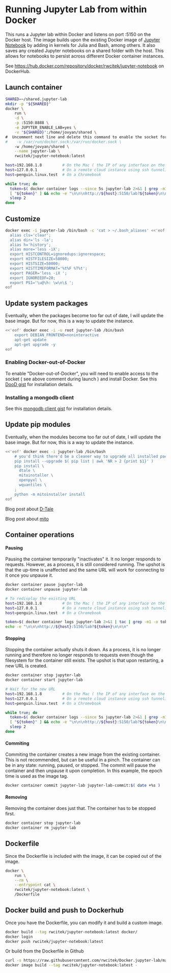 # Running Jupyter Lab from within Docker

This runs a Jupyter lab within Docker and listens on port :5150 on the Docker host.
The image builds upon the existing Docker image of [Jupyter Notebook](https://hub.docker.com/r/jupyter/datascience-notebook) by adding in
kernels for Julia and Bash, among others.
It also saves any created Jupyter notebooks on a shared folder with the host.
This allows for notebooks to persist across different Docker container instances.

See https://hub.docker.com/repository/docker/rwcitek/jupyter-notebook on DockerHub.

## Launch container
```bash
SHARED=~/shared.jupyter-lab
mkdir -p "${SHARED}"
docker \
    run \
    -d \
    -p :5150:8888 \
    -e JUPYTER_ENABLE_LAB=yes \
    -v "${SHARED}":/home/jovyan/shared \
#  Uncomment next line and delete this command to enable the socket for Docker-out-of-Docker
#    -v /var/run/docker.sock:/var/run/docker.sock \
    -w /home/jovyan/shared \
    --name jupyter-lab \
    rwcitek/jupyter-notebook:latest

host=192.168.1.8         # On the Mac ( the IP of any interface on the host )
host=127.0.0.1           # On a remote cloud instance using ssh tunneling ( -L :5150:127.0.0.1:5150 )
host=penguin.linux.test  # On a Chromebook

while true; do
  token=$( docker container logs --since 5s jupyter-lab 2>&1 | grep -m1 -o token=.* )
  [ "${token}" ] && echo -e "\n\n\nhttp://${host}:5150/lab?${token}\n\n\n" && break
  sleep 2
done
```
## Customize
```bash
docker exec -i jupyter-lab /bin/bash -c 'cat > ~/.bash_aliases' <<'eof'
  alias cls='clear';
  alias dir='ls -la';
  alias h='history';
  alias more='less -iX';
  export HISTCONTROL=ignoredups:ignorespace;
  export HISTFILESIZE=50000;
  export HISTSIZE=50000;
  export HISTTIMEFORMAT='%t%F %T%t';
  export PAGER='less -iX ';
  export IGNOREEOF=20;
  export PS1='\u@\h: \w\n\$ ';
eof
```

## Update system packages
Eventually, when the packages become too far out of date, I will update the base image.
But for now, this is a way to update the instance.
```bash
<<'eof' docker exec -i -u root jupyter-lab /bin/bash
    export DEBIAN_FRONTEND=noninteractive
    apt-get update
    apt-get upgrade -y
eof
```

### Enabling Docker-out-of-Docker
To enable "Docker-out-of-Docker", you will need to enable access to the socket ( see above comment during launch )
and install Docker.
See this [DooD gist](https://gist.github.com/rwcitek/81a942d9b7e35d104e16d1591f93018a) for installation details.

### Installing a mongodb client
See this [mongodb client gist](https://gist.github.com/rwcitek/597708aac17e7afa6163d45608b12c46) for
installation details.

## Update pip modules
Eventually, when the modules become too far out of date, I will update the base image.
But for now, this is a way to update the instance.
```bash
<<'eof' docker exec -i jupyter-lab /bin/bash
    # you'd think there'd be a cleaner way to upgrade all installed packages
    pip install --upgrade $( pip list | awk 'NR > 2 {print $1}' )
    pip install \
      dtale \
      mitoinstaller \
      openpyxl \
      wquantiles \
    ;
    python -m mitoinstaller install
eof
```
Blog post about [D-Tale](https://towardsdatascience.com/d-tale-one-of-the-best-python-libraries-you-have-ever-seen-c2deecdfd2b)

Blog post about [mito](https://towardsdatascience.com/mito-part-1-an-introduction-a-python-package-which-will-improve-and-speed-up-your-analysis-17d9001bbfdc)

## Container operations
#### Pausing
Pausing the container temporarily "inactivates" it.  It no longer responds to requests.
However, as a process, it is still considered running.  The upshot is that the up-time is unaffected and 
the same URL will work for connecting to it once you unpause it.
```bash
docker container pause jupyter-lab
docker container unpause jupyter-lab

# To redisplay the existing URL
host=192.168.1.8         # On the Mac ( the IP of any interface on the host )
host=127.0.0.1           # On a remote cloud instance using ssh tunneling
host=penguin.linux.test  # On a Chromebook

token=$( docker container logs jupyter-lab 2>&1 | tac | grep -m1 -o token=.* )
echo -e "\n\n\nhttp://${host}:5150/lab?${token}\n\n\n"
```
#### Stopping
Stopping the container actually shuts it down.
As a process, it is no longer running and therefore no longer responds to requests
even though the filesystem for the container still exists.
The upshot is that upon restarting, a new URL is created.
```bash
docker container stop jupyter-lab
docker container start jupyter-lab

# Wait for the new URL
host=192.168.1.8         # On the Mac ( the IP of any interface on the host )
host=127.0.0.1           # On a remote cloud instance using ssh tunneling
host=penguin.linux.test  # On a Chromebook

while true; do
  token=$( docker container logs --since 5s jupyter-lab 2>&1 | grep -m1 -o token=.* )
  [ "${token}" ] && echo -e "\n\n\nhttp://${host}:5150/lab?${token}\n\n\n" && break
  sleep 2
done
```
#### Commiting
Commiting the container creates a new image from the existing container.
This is not recommended, but can be useful in a pinch.
The container can be in any state: running, paused, or stopped.
The commit will pause the container and then unpause it upon completion.
In this example, the epoch time is used as the image tag.
```bash
docker container commit jupyter-lab jupyter-lab-commit:$( date +%s )
```
#### Removing
Removing the container does just that.
The container has to be stopped first.
```bash
docker container stop jupyter-lab
docker container rm jupyter-lab
```

## Dockerfile
Since the Dockerfile is included with the image, it can be copied out of the image.
```bash
docker \
    run \
    --rm \
    --entrypoint cat \
    rwcitek/jupyter-notebook:latest \
    /Dockerfile
```
## Docker build and push to Dockerhub
Once you have the Dockerfile, you can modify it and build a custom image.
```bash
docker build --tag rwcitek/jupyter-notebook:latest docker/
docker login
docker push rwcitek/jupyter-notebook:latest
```
Or build from the Dockerfile in Github
```bash
curl -s https://raw.githubusercontent.com/rwcitek/Docker.jupyter-lab/main/docker/Dockerfile |
docker image build --tag rwcitek/jupyter-notebook:latest -
```


